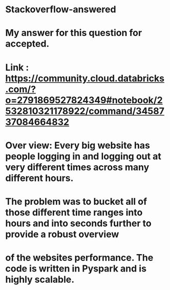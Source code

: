 # Stackoverflow-answered
# My answer for this question for accepted.
# Link : https://community.cloud.databricks.com/?o=2791869527824349#notebook/2532810321178922/command/3458737084664832
# Over view: Every big website has people logging in and logging out at very different times across many different hours.
# The problem was to bucket all of those different time ranges into hours and into seconds further to provide a robust overview
# of the websites performance. The code is written in Pyspark and is highly scalable.
